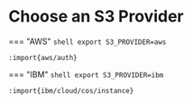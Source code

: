 # Choose an S3 Provider

=== "AWS"
    ```shell
    export S3_PROVIDER=aws
    ```

    :import{aws/auth}

=== "IBM"
    ```shell
    export S3_PROVIDER=ibm
    ```

    :import{ibm/cloud/cos/instance}
